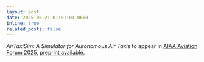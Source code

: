 ```yaml
---
layout: post
date: 2025-06-21 01:01:01-0600
inline: true
related_posts: false
---
```


*AirTaxiSim: A Simulator for Autonomous Air Taxis* to appear in [AIAA Aviation Forum 2025](https://aiaa.org/aviation/), <a href="/assets/pdf/AirTaxiSim.pdf" target="_blank" rel="noopener noreferrer" class="float-left">preprint available.</a>
